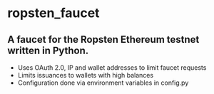 # ropsten_faucet
## A faucet for the Ropsten Ethereum testnet written in Python.

- Uses OAuth 2.0, IP and wallet addresses to limit faucet requests
- Limits issuances to wallets with high balances
- Configuration done via environment variables in config.py
